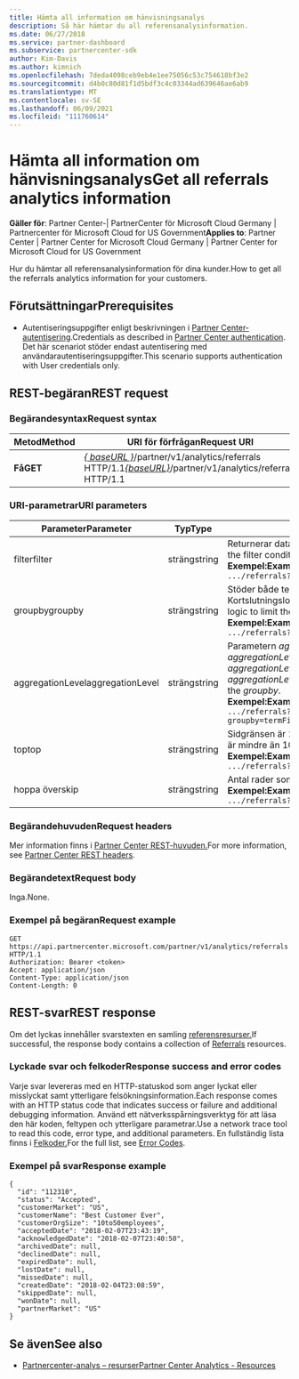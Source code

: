 ```yaml
---
title: Hämta all information om hänvisningsanalys
description: Så här hämtar du all referensanalysinformation.
ms.date: 06/27/2018
ms.service: partner-dashboard
ms.subservice: partnercenter-sdk
author: Kim-Davis
ms.author: kimnich
ms.openlocfilehash: 7deda4098ceb9eb4e1ee75056c53c754618bf3e2
ms.sourcegitcommit: d4b0c80d81f1d5bdf3c4c03344ad639646ae6ab9
ms.translationtype: MT
ms.contentlocale: sv-SE
ms.lasthandoff: 06/09/2021
ms.locfileid: "111760614"
---
```

# <a name="get-all-referrals-analytics-information"></a><span data-ttu-id="12509-103">Hämta all information om hänvisningsanalys</span><span class="sxs-lookup"><span data-stu-id="12509-103">Get all referrals analytics information</span></span>

<span data-ttu-id="12509-104">**Gäller för**: Partner Center-| PartnerCenter för Microsoft Cloud Germany | Partnercenter för Microsoft Cloud for US Government</span><span class="sxs-lookup"><span data-stu-id="12509-104">**Applies to**: Partner Center | Partner Center for Microsoft Cloud Germany | Partner Center for Microsoft Cloud for US Government</span></span>

<span data-ttu-id="12509-105">Hur du hämtar all referensanalysinformation för dina kunder.</span><span class="sxs-lookup"><span data-stu-id="12509-105">How to get all the referrals analytics information for your customers.</span></span>

## <a name="prerequisites"></a><span data-ttu-id="12509-106">Förutsättningar</span><span class="sxs-lookup"><span data-stu-id="12509-106">Prerequisites</span></span>

- <span data-ttu-id="12509-107">Autentiseringsuppgifter enligt beskrivningen i [Partner Center-autentisering](partner-center-authentication.md).</span><span class="sxs-lookup"><span data-stu-id="12509-107">Credentials as described in [Partner Center authentication](partner-center-authentication.md).</span></span> <span data-ttu-id="12509-108">Det här scenariot stöder endast autentisering med användarautentiseringsuppgifter.</span><span class="sxs-lookup"><span data-stu-id="12509-108">This scenario supports authentication with User credentials only.</span></span>

## <a name="rest-request"></a><span data-ttu-id="12509-109">REST-begäran</span><span class="sxs-lookup"><span data-stu-id="12509-109">REST request</span></span>

### <a name="request-syntax"></a><span data-ttu-id="12509-110">Begärandesyntax</span><span class="sxs-lookup"><span data-stu-id="12509-110">Request syntax</span></span>

| <span data-ttu-id="12509-111">Metod</span><span class="sxs-lookup"><span data-stu-id="12509-111">Method</span></span>  | <span data-ttu-id="12509-112">URI för förfrågan</span><span class="sxs-lookup"><span data-stu-id="12509-112">Request URI</span></span> |
|---------|-------------|
| <span data-ttu-id="12509-113">**Få**</span><span class="sxs-lookup"><span data-stu-id="12509-113">**GET**</span></span> | <span data-ttu-id="12509-114">[*\{ baseURL \}*](partner-center-rest-urls.md)/partner/v1/analytics/referrals HTTP/1.1</span><span class="sxs-lookup"><span data-stu-id="12509-114">[*\{baseURL\}*](partner-center-rest-urls.md)/partner/v1/analytics/referrals HTTP/1.1</span></span> |

### <a name="uri-parameters"></a><span data-ttu-id="12509-115">URI-parametrar</span><span class="sxs-lookup"><span data-stu-id="12509-115">URI parameters</span></span>

| <span data-ttu-id="12509-116">Parameter</span><span class="sxs-lookup"><span data-stu-id="12509-116">Parameter</span></span> | <span data-ttu-id="12509-117">Typ</span><span class="sxs-lookup"><span data-stu-id="12509-117">Type</span></span> | <span data-ttu-id="12509-118">Beskrivning</span><span class="sxs-lookup"><span data-stu-id="12509-118">Description</span></span> |
|-----------|------|-------------|
| <span data-ttu-id="12509-119">filter</span><span class="sxs-lookup"><span data-stu-id="12509-119">filter</span></span> | <span data-ttu-id="12509-120">sträng</span><span class="sxs-lookup"><span data-stu-id="12509-120">string</span></span> | <span data-ttu-id="12509-121">Returnerar data som matchar filtervillkoret.</span><span class="sxs-lookup"><span data-stu-id="12509-121">Returns data matching the filter condition.</span></span></br> <span data-ttu-id="12509-122">**Exempel:**</span><span class="sxs-lookup"><span data-stu-id="12509-122">**Example:**</span></span></br>  `.../referrals?filter=field eq 'value'` |
| <span data-ttu-id="12509-123">groupby</span><span class="sxs-lookup"><span data-stu-id="12509-123">groupby</span></span> | <span data-ttu-id="12509-124">sträng</span><span class="sxs-lookup"><span data-stu-id="12509-124">string</span></span> | <span data-ttu-id="12509-125">Stöder både termer och datum.</span><span class="sxs-lookup"><span data-stu-id="12509-125">Supports both terms and dates.</span></span> <span data-ttu-id="12509-126">Kortslutningslogik för att begränsa antalet bucketar.</span><span class="sxs-lookup"><span data-stu-id="12509-126">Short circuit logic to limit the number of buckets.</span></span></br> <span data-ttu-id="12509-127">**Exempel:**</span><span class="sxs-lookup"><span data-stu-id="12509-127">**Example:**</span></span></br>  `.../referrals?groupby=termField1,dateField1,termField2` |
| <span data-ttu-id="12509-128">aggregationLevel</span><span class="sxs-lookup"><span data-stu-id="12509-128">aggregationLevel</span></span> | <span data-ttu-id="12509-129">sträng</span><span class="sxs-lookup"><span data-stu-id="12509-129">string</span></span> | <span data-ttu-id="12509-130">Parametern *aggregationLevel* kräver en *groupby*.</span><span class="sxs-lookup"><span data-stu-id="12509-130">The *aggregationLevel* parameter requires a *groupby*.</span></span> <span data-ttu-id="12509-131">Parametern *aggregationLevel* gäller för alla datumfält som finns i *groupby*.</span><span class="sxs-lookup"><span data-stu-id="12509-131">The *aggregationLevel* parameter applies to all date fields present in the *groupby*.</span></span></br> <span data-ttu-id="12509-132">**Exempel:**</span><span class="sxs-lookup"><span data-stu-id="12509-132">**Example:**</span></span></br> `.../referrals?groupby=termField1,dateField1,termField2&aggregationLevel=day` |
| <span data-ttu-id="12509-133">top</span><span class="sxs-lookup"><span data-stu-id="12509-133">top</span></span> | <span data-ttu-id="12509-134">sträng</span><span class="sxs-lookup"><span data-stu-id="12509-134">string</span></span> | <span data-ttu-id="12509-135">Sidgränsen är 10 000.</span><span class="sxs-lookup"><span data-stu-id="12509-135">The page limit is 10000.</span></span> <span data-ttu-id="12509-136">Tar ett värde som är mindre än 10 000.</span><span class="sxs-lookup"><span data-stu-id="12509-136">Takes any value less than 10000.</span></span></br> <span data-ttu-id="12509-137">**Exempel:**</span><span class="sxs-lookup"><span data-stu-id="12509-137">**Example:**</span></span></br> `.../referrals?top=100`</br> |
| <span data-ttu-id="12509-138">hoppa över</span><span class="sxs-lookup"><span data-stu-id="12509-138">skip</span></span> | <span data-ttu-id="12509-139">sträng</span><span class="sxs-lookup"><span data-stu-id="12509-139">string</span></span> | <span data-ttu-id="12509-140">Antal rader som ska hoppas över.</span><span class="sxs-lookup"><span data-stu-id="12509-140">Number of rows to skip.</span></span></br> <span data-ttu-id="12509-141">**Exempel:**</span><span class="sxs-lookup"><span data-stu-id="12509-141">**Example:**</span></span></br>  `.../referrals?top=100&skip=100` |

### <a name="request-headers"></a><span data-ttu-id="12509-142">Begärandehuvuden</span><span class="sxs-lookup"><span data-stu-id="12509-142">Request headers</span></span>

<span data-ttu-id="12509-143">Mer information finns i [Partner Center REST-huvuden.](headers.md)</span><span class="sxs-lookup"><span data-stu-id="12509-143">For more information, see [Partner Center REST headers](headers.md).</span></span>

### <a name="request-body"></a><span data-ttu-id="12509-144">Begärandetext</span><span class="sxs-lookup"><span data-stu-id="12509-144">Request body</span></span>

<span data-ttu-id="12509-145">Inga.</span><span class="sxs-lookup"><span data-stu-id="12509-145">None.</span></span>

### <a name="request-example"></a><span data-ttu-id="12509-146">Exempel på begäran</span><span class="sxs-lookup"><span data-stu-id="12509-146">Request example</span></span>

```http
GET https://api.partnercenter.microsoft.com/partner/v1/analytics/referrals HTTP/1.1
Authorization: Bearer <token>
Accept: application/json
Content-Type: application/json
Content-Length: 0
```

## <a name="rest-response"></a><span data-ttu-id="12509-147">REST-svar</span><span class="sxs-lookup"><span data-stu-id="12509-147">REST response</span></span>

<span data-ttu-id="12509-148">Om det lyckas innehåller svarstexten en samling [referensresurser.](partner-center-analytics-resources.md#referrals-resource)</span><span class="sxs-lookup"><span data-stu-id="12509-148">If successful, the response body contains a collection of [Referrals](partner-center-analytics-resources.md#referrals-resource) resources.</span></span>

### <a name="response-success-and-error-codes"></a><span data-ttu-id="12509-149">Lyckade svar och felkoder</span><span class="sxs-lookup"><span data-stu-id="12509-149">Response success and error codes</span></span>

<span data-ttu-id="12509-150">Varje svar levereras med en HTTP-statuskod som anger lyckat eller misslyckat samt ytterligare felsökningsinformation.</span><span class="sxs-lookup"><span data-stu-id="12509-150">Each response comes with an HTTP status code that indicates success or failure and additional debugging information.</span></span> <span data-ttu-id="12509-151">Använd ett nätverksspårningsverktyg för att läsa den här koden, feltypen och ytterligare parametrar.</span><span class="sxs-lookup"><span data-stu-id="12509-151">Use a network trace tool to read this code, error type, and additional parameters.</span></span> <span data-ttu-id="12509-152">En fullständig lista finns i [Felkoder.](error-codes.md)</span><span class="sxs-lookup"><span data-stu-id="12509-152">For the full list, see [Error Codes](error-codes.md).</span></span>

### <a name="response-example"></a><span data-ttu-id="12509-153">Exempel på svar</span><span class="sxs-lookup"><span data-stu-id="12509-153">Response example</span></span>

```http
{
  "id": "112310",
  "status": "Accepted",
  "customerMarket": "US",
  "customerName": "Best Customer Ever",
  "customerOrgSize": "10to50employees",
  "acceptedDate": "2018-02-07T23:43:19",
  "acknowledgedDate": "2018-02-07T23:40:50",
  "archivedDate": null,
  "declinedDate": null,
  "expiredDate": null,
  "lostDate": null,
  "missedDate": null,
  "createdDate": "2018-02-04T23:08:59",
  "skippedDate": null,
  "wonDate": null,
  "partnerMarket": "US"
}
```

## <a name="see-also"></a><span data-ttu-id="12509-154">Se även</span><span class="sxs-lookup"><span data-stu-id="12509-154">See also</span></span>

- [<span data-ttu-id="12509-155">Partnercenter-analys – resurser</span><span class="sxs-lookup"><span data-stu-id="12509-155">Partner Center Analytics - Resources</span></span>](partner-center-analytics-resources.md)
